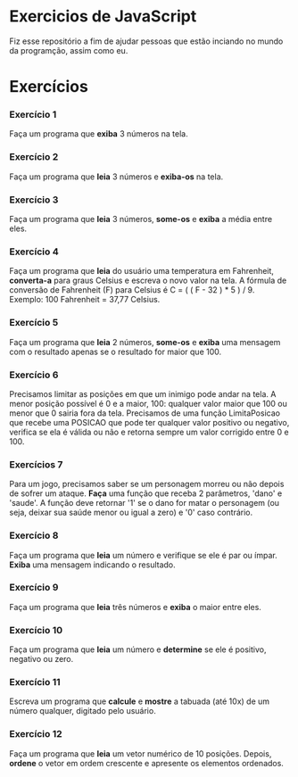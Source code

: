 # Exercicios de JavaScript

Fiz esse repositório a fim de ajudar pessoas que estão inciando no mundo da programção, assim como eu.

# Exercícios

### Exercício 1
Faça um programa que **exiba** 3 números na tela.

### Exercício 2
Faça um programa que **leia** 3 números e **exiba-os** na tela.

### Exercício 3
Faça um programa que **leia** 3 números, **some-os** e **exiba** a média entre eles.

### Exercício 4
Faça um programa que **leia** do usuário uma temperatura em Fahrenheit, **converta-a** para graus Celsius e escreva o novo valor na tela. A fórmula de conversão de Fahrenheit (F) para Celsius é C = ( ( F - 32 ) * 5 ) / 9. Exemplo: 100 Fahrenheit = 37,77 Celsius.

### Exercício 5
Faça um programa que **leia** 2 números, **some-os** e **exiba** uma mensagem com o resultado apenas se o resultado for maior que 100.

### Exercício 6
Precisamos limitar as posições em que um inimigo pode andar na tela. A menor posição possível é 0 e a maior, 100: qualquer valor maior que 100 ou menor que 0 sairia fora da tela. Precisamos de uma função LimitaPosicao que recebe uma POSICAO que pode ter qualquer valor positivo ou negativo, verifica se ela é válida ou não e retorna sempre um valor corrigido entre 0 e 100.

### Exercícios 7
Para um jogo, precisamos saber se um personagem morreu ou não depois de sofrer um ataque. **Faça** uma função que receba 2 parâmetros, 'dano' e 'saude'. A função deve retornar '1' se o dano for matar o personagem (ou seja, deixar sua saúde menor ou igual a zero) e '0' caso contrário.

### Exercício 8
Faça um programa que **leia** um número e verifique se ele é par ou ímpar. **Exiba** uma mensagem indicando o resultado.

### Exercício 9
Faça um programa que **leia** três números e **exiba** o maior entre eles.

### Exercício 10
Faça um programa que **leia** um número e **determine** se ele é positivo, negativo ou zero.

### Exercício 11
Escreva um programa que **calcule** e **mostre** a tabuada (até 10x) de um número qualquer, digitado pelo usuário.

### Exercício 12
Faça um programa que **leia** um vetor numérico de 10 posições. Depois, **ordene** o vetor em ordem crescente e apresente os elementos ordenados.


